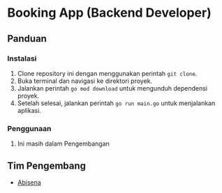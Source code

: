 # Booking App (Backend Developer)

## Panduan

### Instalasi

1. Clone repository ini dengan menggunakan perintah `git clone`.
2. Buka terminal dan navigasi ke direktori proyek.
3. Jalankan perintah `go mod download` untuk mengunduh dependensi proyek.
4. Setelah selesai, jalankan perintah `go run main.go` untuk menjalankan aplikasi.

### Penggunaan

1. Ini masih dalam Pengembangan

## Tim Pengembang

- [Abisena](https://github.com/Abisena)
